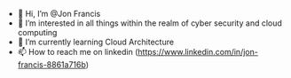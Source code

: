 - 👋 Hi, I’m @Jon Francis
- 👀 I’m interested in all things within the realm of cyber security and cloud computing
- 🌱 I’m currently learning Cloud Architecture
- 📫 How to reach me on linkedin (https://www.linkedin.com/in/jon-francis-8861a716b)
<!---
Jonf94/Jonf94 is a ✨ special ✨ repository because its `README.md` (this file) appears on your GitHub profile.
You can click the Preview link to take a look at your changes.
--->
